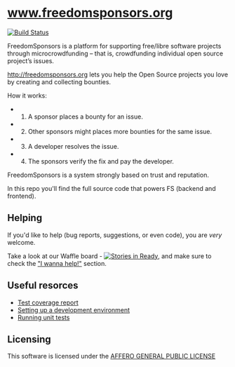 www.freedomsponsors.org 
=======================

[![Build Status](https://secure.travis-ci.org/freedomsponsors/www.freedomsponsors.org.png)](http://travis-ci.org/freedomsponsors/www.freedomsponsors.org)

FreedomSponsors is a platform for supporting free/libre software projects through microcrowdfunding – that is, crowdfunding individual open source project’s issues.

http://freedomsponsors.org lets you help the Open Source projects you love by creating and collecting bounties.

How it works:

* 1) A sponsor places a bounty for an issue.
* 2) Other sponsors might places more bounties for the same issue.
* 3) A developer resolves the issue.
* 4) The sponsors verify the fix and pay the developer.

FreedomSponsors is a system strongly based on trust and reputation.

In this repo you'll find the full source code that powers FS (backend and frontend).

## Helping

If you'd like to help (bug reports, suggestions, or even code), you are *very* welcome.

Take a look at our Waffle board - [![Stories in Ready](http://badge.waffle.io/freedomsponsors/www.freedomsponsorsz.org.png)](http://waffle.io/freedomsponsors/www.freedomsponsors.org), 
and make sure to check the ["I wanna help!"](http://github.com/freedomsponsors/www.freedomsponsors.org) section.

## Useful resorces

* [Test coverage report](http://freedomsponsors.github.com/www.freedomsponsors.org/coverage_html_report/)
* [Setting up a development environment](http://github.com/freedomsponsors/www.freedomsponsors.org)
* [Running unit tests](http://github.com/freedomsponsors/www.freedomsponsors.org)

## Licensing

This software is licensed under the [AFFERO GENERAL PUBLIC LICENSE](http://www.gnu.org/licenses/agpl-3.0.html)
